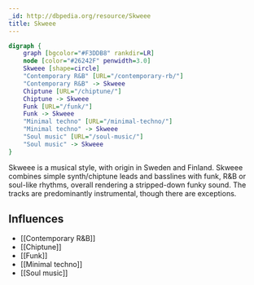 ```yaml
---
_id: http://dbpedia.org/resource/Skweee
title: Skweee
---
```


```dot
digraph {
	graph [bgcolor="#F3DDB8" rankdir=LR]
	node [color="#26242F" penwidth=3.0]
	Skweee [shape=circle]
	"Contemporary R&B" [URL="/contemporary-rb/"]
	"Contemporary R&B" -> Skweee
	Chiptune [URL="/chiptune/"]
	Chiptune -> Skweee
	Funk [URL="/funk/"]
	Funk -> Skweee
	"Minimal techno" [URL="/minimal-techno/"]
	"Minimal techno" -> Skweee
	"Soul music" [URL="/soul-music/"]
	"Soul music" -> Skweee
}
```

Skweee is a musical style, with origin in Sweden and Finland. Skweee combines simple synth/chiptune leads and basslines with funk, R&B or soul-like rhythms, overall rendering a stripped-down funky sound. The tracks are predominantly instrumental, though there are exceptions.

## Influences

- [[Contemporary R&B]]
- [[Chiptune]]
- [[Funk]]
- [[Minimal techno]]
- [[Soul music]]
